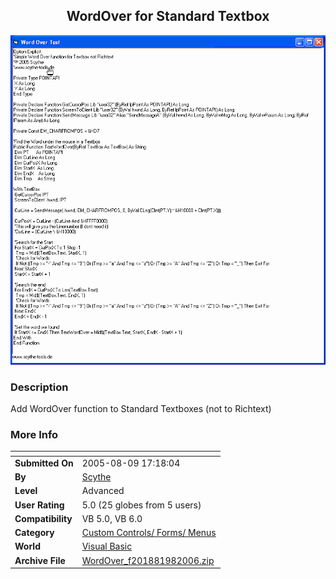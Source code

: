 ﻿<div align="center">

## WordOver for Standard Textbox

<img src="PIC2006981447546537.gif">
</div>

### Description

Add WordOver function to Standard Textboxes (not to Richtext)
 
### More Info
 


<span>             |<span>
---                |---
**Submitted On**   |2005-08-09 17:18:04
**By**             |[Scythe](https://github.com/Planet-Source-Code/PSCIndex/blob/master/ByAuthor/scythe.md)
**Level**          |Advanced
**User Rating**    |5.0 (25 globes from 5 users)
**Compatibility**  |VB 5\.0, VB 6\.0
**Category**       |[Custom Controls/ Forms/  Menus](https://github.com/Planet-Source-Code/PSCIndex/blob/master/ByCategory/custom-controls-forms-menus__1-4.md)
**World**          |[Visual Basic](https://github.com/Planet-Source-Code/PSCIndex/blob/master/ByWorld/visual-basic.md)
**Archive File**   |[WordOver\_f201881982006\.zip](https://github.com/Planet-Source-Code/scythe-wordover-for-standard-textbox__1-66508/archive/master.zip)








